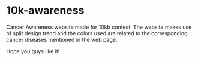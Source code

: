 # 10k-awareness
Cancer Awareness website made for 10kb contest. The website makes use of split design trend and the colors used are related to the corresponding cancer diseases mentioned in the web page.

Hope you guys like it!
